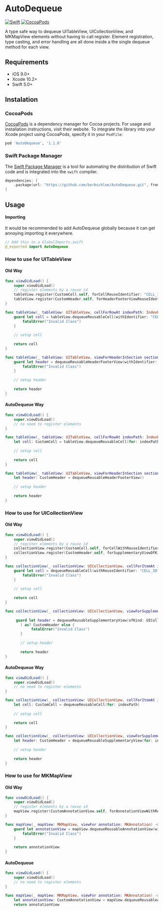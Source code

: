 # AutoDequeue
[![Swift](https://img.shields.io/badge/swift-5.0-orange.svg)](https://developer.apple.com/swift/)
[![CocoaPods](https://img.shields.io/badge/pod-v1.1.0-blue.svg)](https://cocoapods.org/pods/AutoDequeue)

A type safe way to dequeue UITableView, UICollectionView, and MKMapView elements without having to call register.
Element registration, type casting, and error handling are all done inside a the single dequeue method for each view.

## Requirements

- iOS 9.0+
- Xcode 10.2+
- Swift 5.0+

## Instalation

### CocoaPods

[CocoaPods](https://cocoapods.org) is a dependency manager for Cocoa projects. For usage and installation instructions, visit their website. To integrate the library into your Xcode project using CocoaPods, specify it in your `Podfile`:

```ruby
pod 'AutoDequeue', '1.1.0'
```

### Swift Package Manager

The [Swift Package Manager](https://swift.org/package-manager/) is a tool for automating the distribution of Swift code and is integrated into the `swift` compiler.

```swift
dependencies: [
    .package(url: "https://github.com/berbschloe/AutoDequeue.git", from: "1.1.0")
]
```

## Usage

#### Importing
It would be recommended to add AutoDequeue globally because it can get annoying importing it everywhere.

```swift
// Add this to a GlobalImports.swift
@_exported import AutoDequeue
```

### How to use for UITableView

#### Old Way
```swift
func viewDidLoad() {
    super.viewDidLoad()
    // register elements by a reuse id
    tableView.register(CustomCell.self, forCellReuseIdentifier: "CELL_ID")
    tableView.register(CustomHeader.self, forHeaderFooterViewReuseIdentifier: "HEADER_ID")
}

func tableView(_ tableView: UITableView, cellForRowAt indexPath: IndexPath) -> UITableViewCell {
    guard let cell = tableView.dequeueReusableCell(withIdentifier: "CELL_ID", for: indexPath) as? CustomCell else {
        fatalError("Invalid Class")
    }
    
    // setup cell
    
    return cell
}

func tableView(_ tableView: UITableView, viewForHeaderInSection section: Int) -> UIView? {
    guard let header = dequeueReusableHeaderFooterView(withIdentifier: "HEADER_ID") as? CustomHeader else {
        fatalError("Invalid Class")
    }
    
    // setup header
    
    return header
}
```

#### AutoDequeue Way

```swift
func viewDidLoad() {
    super.viewDidLoad() 
    // no need to register elements
}

func tableView(_ tableView: UITableView, cellForRowAt indexPath: IndexPath) -> UITableViewCell {
    let cell: CustomCell = tableView.dequeueReusableCell(for: indexPath)
    
    // setup cell
    
    return cell
}

func tableView(_ tableView: UITableView, viewForHeaderInSection section: Int) -> UIView? {
    let header: CustomHeader = dequeueReusableHeaderFooterView()
    
    // setup header
    
    return header
}
```

### How to use for UICollectionView

#### Old Way

```swift
func viewDidLoad() {
    super.viewDidLoad()
    // register elements by a reuse id
    collectionView.register(CustomCell.self, forCellWithReuseIdentifier: "CELL_ID")
    collectionView.register(CustomHeader.self, forSupplementaryViewOfKind: UICollectionView.elementKindSectionHeader, withReuseIdentifier: "HEADER_ID")
}

func collectionView(_ collectionView: UICollectionView, cellForItemAt indexPath: IndexPath) -> UICollectionViewCell {
    guard let cell = dequeueReusableCell(withReuseIdentifier: "CELL_ID", for: indexPath) as? CustomCell else {
        fatalError("Invalid Class")
    }
    
    // setup cell
    
    return cell
}

func collectionView(_ collectionView: UICollectionView, viewForSupplementaryElementOfKind kind: String, at indexPath: IndexPath) -> UICollectionReusableView {
                    
     guard let header = dequeueReusableSupplementaryView(ofKind: UICollectionView.elementKindSectionHeader, withReuseIdentifier: "HEADER_ID", for: indexPath
       ) as? CustomHeader else {
            fatalError("Invalid Class")
       }
       
       // setup header
       
       return header
}
```

#### AutoDequeue Way

```swift
func viewDidLoad() {
    super.viewDidLoad()
    // no need to register elements
}

func collectionView(_ collectionView: UICollectionView, cellForItemAt indexPath: IndexPath) -> UICollectionViewCell {
    let cell: CustomCell = dequeueReusableCell(for: indexPath)
    
    // setup cell
    
    return cell
}

func collectionView(_ collectionView: UICollectionView, viewForSupplementaryElementOfKind kind: String, at indexPath: IndexPath) -> UICollectionReusableView {
    let header: CustomHeader = dequeueReusableSupplementaryView(for: indexPath)
       
    // setup header
       
    return header
}
```
### How to use for MKMapView

#### Old Way

```swift
func viewDidLoad() {
    super.viewDidLoad()
    // register elements by a reuse id
    mapView.register(CustomAnnotationView.self, forAnnotationViewWithReuseIdentifier: "ANNOTATION_ID")
}

func mapView(_ mapView: MKMapView, viewFor annotation: MKAnnotation) -> MKAnnotationView? {
    guard let annotationView = mapView.dequeueReusableAnnotationView(withIdentifier: "ANNOTATION_ID", for: annotation) as? CustomAnnotationView else {
        fatalError("Invalid Class")
    }
    
    return annotationView
}

```

#### AutoDequeue

```swift
func viewDidLoad() {
    super.viewDidLoad()
    // no need to register elements
}

func mapView(_ mapView: MKMapView, viewFor annotation: MKAnnotation) -> MKAnnotationView? {
    let annotationView: CustomAnnotationView = mapView.dequeueReusableAnnotationView(for annotation)
    return annotationView
```
